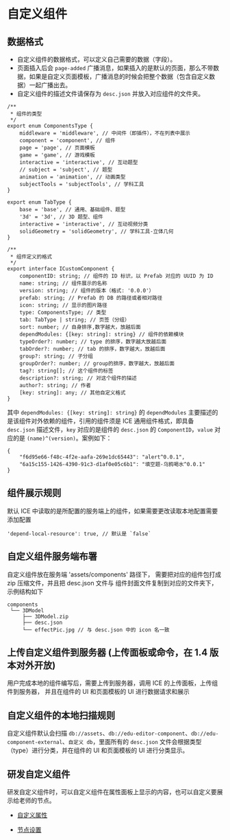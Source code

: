 # 自定义组件

## 数据格式

- 自定义组件的数据格式，可以定义自己需要的数据（字段）。
- 页面插入后会 `page-added` 广播消息，如果插入的是默认的页面，那么不带数据，如果是自定义页面模板，广播消息的时候会把整个数据（包含自定义数据）一起广播出去。
- 自定义组件的描述文件请保存为 `desc.json` 并放入对应组件的文件夹。

```
/**
 * 组件的类型
 */
export enum ComponentsType {
    middleware = 'middleware', // 中间件（即插件），不在列表中展示
    component = 'component', // 组件
    page = 'page', // 页面模板
    game = 'game', // 游戏模板
    interactive = 'interactive', // 互动题型
    // subject = 'subject', // 题型
    animation = 'animation', // 动画类型
    subjectTools = 'subjectTools', // 学科工具
}

export enum TabType {
    base = 'base', // 通用、基础组件、题型
    '3d' = '3d', // 3D 题型、组件
    interactive = 'interactive', // 互动视频分类
    solidGeometry = 'solidGeometry', // 学科工具-立体几何
}

/**
 * 组件定义的格式
 */
export interface ICustomComponent {
    componentID: string; // 组件的 ID 标识，以 Prefab 对应的 UUID 为 ID
    name: string; // 组件展示的名称
    version: string; // 组件的版本（格式: '0.0.0'）
    prefab: string; // Prefab 的 DB 的路径或者相对路径
    icon: string; // 显示的图片路径
    type: ComponentsType; // 类型
    tab: TabType | string; // 页签（分组）
    sort: number; // 自身排序,数字越大，放越后面
    dependModules: {[key: string]: string} // 组件的依赖模块
    typeOrder?: number; // type 的排序，数字越大放越后面
    tabOrder?: number; // tab 的排序，数字越大，放越后面
    group?: string; // 子分组
    groupOrder?: number; // group的排序，数字越大，放越后面
    tag?: string[]; // 这个组件的标签
    description?: string; // 对这个组件的描述
    author?: string; // 作者
    [key: string]: any; // 其他自定义格式
}
```

其中 `dependModules: {[key: string]: string}` 的 `dependModules` 主要描述的是该组件对外依赖的组件，引用的组件须是 ICE 通用组件格式，即具备 `desc.json` 描述文件，`key` 对应的是组件的 `desc.json` 的 `ComponentID`，`value` 对应的是 `(name)^(version)`。案例如下：

```
{
    "f6d95e66-f48c-4f2e-aafa-269e1dc65443": "alert^0.0.1",
    "6a15c155-1426-4390-91c3-d1af0e05c6b1": "填空题-乌鸦喝水^0.0.1"
}
```

## 组件展示规则

默认 ICE 中读取的是所配置的服务端上的组件，如果需要更改读取本地配置需要添加配置

```
'depend-local-resource': true, // 默认是 `false`
```

## 自定义组件服务端布署

自定义组件放在服务端 'assets/components' 路径下， 需要把对应的组件包打成 zip 压缩文件，并且把 desc.json 文件与 组件封面文件复制到对应的文件夹下，示例结构如下

```
components
 └── 3DModel
     ├── 3DModel.zip
     ├── desc.json
     └── effectPic.jpg // 与 desc.json 中的 icon 名一致

```

## 上传自定义组件到服务器 (上传面板或命令，在 1.4 版本对外开放)

用户完成本地的组件编写后，需要上传到服务器，调用 ICE 的上传面板，上传组件到服务器， 并且在组件的 UI 和页面模板的 UI 进行数据请求和展示

## 自定义组件的本地扫描规则

自定义组件默认会扫描 `db://assets`、`db://edu-editor-component`、`db://edu-component-external`、`自定义 db`，里面所有的 `desc.json` 文件会根据类型（type）进行分类，并在组件的 UI 和页面模板的 UI 进行分类显示。

## 研发自定义组件

研发自定义组件时，可以自定义组件在属性面板上显示的内容，也可以自定义要展示给老师的节点。

- [自定义属性](develop-properties/index.md)

- [节点设置](node-setting/index.md)
